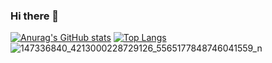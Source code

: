 ### Hi there 👋

<!--
**Warblade7/Warblade7** is a ✨ _special_ ✨ repository because its `README.md` (this file) appears on your GitHub profile.

Here are some ideas to get you started:

- 🔭 I’m currently working on ...
- 🌱 I’m currently learning ...
- 👯 I’m looking to collaborate on ...
- 🤔 I’m looking for help with ...
- 💬 Ask me about ...
- 📫 How to reach me: ...
- 😄 Pronouns: ...
- ⚡ Fun fact: ...
-->
[![Anurag's GitHub stats](https://github-readme-stats.vercel.app/api?username=Warblade7&theme=dracula)](https://github.com/anuraghazra/github-readme-stats)
[![Top Langs](https://github-readme-stats.vercel.app/api/top-langs/?username=Warblade7&layout=compact&theme=dracula)](https://github.com/anuraghazra/github-readme-stats)
![147336840_4213000228729126_5565177848746041559_n](https://user-images.githubusercontent.com/51704221/214467105-05a1ea60-05bb-4023-83ef-d1eeac1508a2.jpg)

